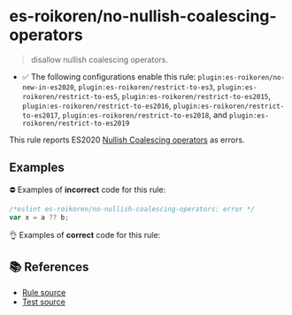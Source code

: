 # es-roikoren/no-nullish-coalescing-operators
> disallow nullish coalescing operators.

- ✅ The following configurations enable this rule: `plugin:es-roikoren/no-new-in-es2020`, `plugin:es-roikoren/restrict-to-es3`, `plugin:es-roikoren/restrict-to-es5`, `plugin:es-roikoren/restrict-to-es2015`, `plugin:es-roikoren/restrict-to-es2016`, `plugin:es-roikoren/restrict-to-es2017`, `plugin:es-roikoren/restrict-to-es2018`, and `plugin:es-roikoren/restrict-to-es2019`

This rule reports ES2020 [Nullish Coalescing operators](https://github.com/tc39/proposal-nullish-coalescing) as errors.

## Examples

⛔ Examples of **incorrect** code for this rule:

```js
/*eslint es-roikoren/no-nullish-coalescing-operators: error */
var x = a ?? b;
```

👌 Examples of **correct** code for this rule:

<eslint-playground type="good" code="/*eslint es-roikoren/no-nullish-coalescing-operators: error */
var x = a || b
var x = a != null ? a : b
" />

## 📚 References

- [Rule source](https://github.com/roikoren755/eslint-plugin-es/blob/v1.0.0/src/rules/no-nullish-coalescing-operators.ts)
- [Test source](https://github.com/roikoren755/eslint-plugin-es/blob/v1.0.0/tests/src/rules/no-nullish-coalescing-operators.ts)
